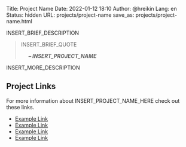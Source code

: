 Title: Project Name
Date: 2022-01-12 18:10
Author: @hreikin
Lang: en
Status: hidden
URL: projects/project-name
save_as: projects/project-name.html

INSERT_BRIEF_DESCRIPTION

> INSERT_BRIEF_QUOTE
>
> &nbsp;&nbsp;&nbsp;&nbsp; **<cite>&ndash; INSERT_PROJECT_NAME</cite>**

INSERT_MORE_DESCRIPTION

## Project Links

For more information about INSERT_PROJECT_NAME_HERE check out these links.

- [Example Link](https://example.com)
- [Example Link](https://example.com)
- [Example Link](https://example.com)
- [Example Link](https://example.com)